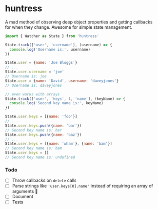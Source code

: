 # huntress

A mad method of observing deep object properties and getting callbacks for when they change. Awesome for simple state management.

``` js
import { Watcher as State } from 'huntress'

State.track(['user', 'username'], (username) => {
  console.log('Username is:', username)
})

State.user = {name: 'Joe Bloggs'}
// ...
State.user.username = 'joe'
// Username is: joe
State.user = {name: 'David', username: 'daveyjones'}
// Username is: daveyjones

// even works with arrays
State.track(['user', 'keys', 1, 'name'], (keyName) => {
  console.log('Second key name is:', keyName)
})

State.user.keys = [{name: 'foo'}]
// ...
State.user.keys.push({name: 'bar'})
// Second key name is: bar
State.user.keys.push({name: 'baz'})
// ...
State.user.keys = [{name: 'wham'}, {name: 'bam'}]
// Second key name is: bam
State.user.keys = []
// Second key name is: undefined
```

### Todo

- [ ] Throw callbacks on `delete` calls
- [ ] Parse strings like `'user.keys[0].name'` instead of requiring an array of arguments 🤮
- [ ] Document
- [ ] Tests
